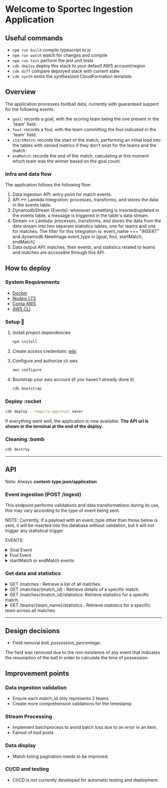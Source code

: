 # Welcome to Sportec Ingestion Application

## **Useful commands**

* `npm run build`   compile typescript to js
* `npm run watch`   watch for changes and compile
* `npm run test`    perform the jest unit tests
* `cdk deploy`      deploy this stack to your default AWS account/region
* `cdk diff`        compare deployed stack with current state
* `cdk synth`       emits the synthesized CloudFormation template

## **Overview**

The application processes football data, currently with guaranteed support for the following events:

* `goal`: records a goal, with the scoring team being the one present in the 'team' field.
* `foul`: records a foul, with the team committing the foul indicated in the 'team' field.
* `startMatch`: records the start of the match, performing an initial load into the tables with zeroed metrics if they don't exist for the teams and the match.
* `endMatch`: records the end of the match, calculating at this moment which team was the winner based on the goal count.


### **Infra and data flow**

The application follows the following flow:

1. Data ingestion API: entry point for match events.
2. API <-> Lambda Integration: processes, transforms, and stores the data in the events table.
3. DynamodbStream (Events): whenever something is inserted/updated in the events table, a message is triggered in the table's data stream.
4. Stream <-> Lambda: processes, transforms, and stores the data from the data stream into two separate statistics tables, one for teams and one for matches. The filter for this integration is: event_name === "INSERT" and dynamodb.NewImage.event_type in [goal, foul, startMatch, endMatch]
5. Data output API: matches, their events, and statistics related to teams and matches are accessible through this API.


## **How to deploy**

### System Requirements

* [Docker](https://docs.docker.com/engine/install/)
* [Nodejs LTS](https://nodejs.org/en)
* [Conta AWS](https://aws.amazon.com/)
* [AWS CLI](https://docs.aws.amazon.com/cli/latest/userguide/getting-started-install.html)

### Setup :hammer:

1. Install project dependencies

    ```bash
    npm install
    ```

2. Create access credentials: [wiki](https://docs.aws.amazon.com/powershell/latest/userguide/pstools-appendix-sign-up.html)

3. Configure and authorize cli aws

    ```bash
    aws configure
    ```

4. Bootstrap your aws account (if you haven't already done it)

    ```bash
    cdk bootstrap
    ```

### Deploy :rocket

```bash
cdk deploy --require-approval never
```

If everything went well, the application is now available.
**The API url is shown in the terminal at the end of the deploy.**

### Cleaning :bomb

```bash
cdk destroy
```

---

## **API**

Note: Always **content-type json/application**

### Event ingestion (POST /ingest)

This endpoint performs validations and data transformations during its use, this may vary according to the type of event being sent.

NOTE:
Currently, if a payload with an event_type other than those below is sent, it will be inserted into the database without validation, but it will not trigger any statistical trigger.

EVENTS:

<details>
<summary>Goal Event</summary>

* Model

```js
    {
        match_id: string,
        timestamp: string,
        team: string,
        opponent: string,
        event_type: "foul",
        event_details: {
            player: string,
            minute: number,
            video_url: string
        }
    }
```

* **Validations**
  * All fields are required
  * Extra fields are forbiden
  * event_details:
    * minute must be int and positive
    * video_url must be an url

* Example

```json
{
    "match_id": "12345",
    "timestamp": "2023-06-22T19:45:30Z",
    "team": "FC Barcelona",
    "opponent": "Real Madrid",
    "event_type": "foul",
    "event_details": {
        "player": "Lionel Messi",
        "minute": 30,
        "video_url": "https://example.com/goal_video.mp4"
    }
}
```

</details>

<details>
<summary>Foul Event</summary>

* Model

```js
    {
        match_id: string,
        timestamp: string,
        team: string,
        opponent: string,
        event_type: "foul",
        event_details: {
            player: string,
            minute: number,
            video_url: string
        }
    }
```

* **Validations**
  * All fields are required
  * Extra fields are forbiden
  * event_details:
    * minute must be int and positive
    * video_url must be an url

* Example

```json
{
    "match_id": "12345",
    "timestamp": "2023-06-22T19:45:30Z",
    "team": "FC Barcelona",
    "opponent": "Real Madrid",
    "event_type": "foul",
    "event_details": {
        "player": "Lionel Messi",
        "minute": 30,
        "video_url": "https://example.com/goal_video.mp4"
    }
}
```

</details>

<details>
<summary>startMatch or endMatch events</summary>

* Model

```js
    {
        match_id: string,
        timestamp: string,
        team: string,
        opponent: string,
        event_type: "startMatch" | "endMatch",
        event_details: null
    }
```

* **Validations**
  * All fields are required
  * Extra fields are forbiden
  * event_details are override to null always

* Example

```json
{
    "match_id": "12345",
    "timestamp": "2023-06-22T19:45:30Z",
    "team": "FC Barcelona",
    "opponent": "Real Madrid",
    "event_type": "startMatch",
    "event_details": null
}
```

</details>

### Get data and statistics

<details>
<summary>GET /matches : Retrieve a list of all matches.</summary>

* Model

```js
    {
        status: "success",
        matches: [
            {
                match_id: string,
                team: string,
                opponent: string,
                date: string
            }
        ]
    }
```

* Example

```json
    {
        "status": "success",
        "matches": [
            {
                "match_id": "12345",
                "team": "FC Barcelona",
                "opponent": "Real Madrid",
                "date": "2023-06-22T19:00:00Z"
            }
        ]
    }
```

</details>

<details>
<summary>GET /matches/{match_id} : Retrieve details of a specific match.</summary>

* Model

```js
{
    status: "success",
    match: {
        match_id: string,
        team: string,
        opponent: string,
        date: string,
        events: any[]
    }
}
```

* Example

```json
{
    "status": "success",
    "match": {
        "match_id": "12345",
        "team": "FC Barcelona",
        "opponent": "Real Madrid",
        "date": "2023-06-22T19:00:00Z",
        "events": [
            {
                "event_type": "endMatch",
                "timestamp": "2023-06-22T19:50:00Z",
            },
            {
                "event_type": "goal",
                "timestamp": "2023-06-22T19:45:30Z",
                "player": "Lionel Messi",
                "goal_type": "penalty",
                "minute": 30,
                "video_url": "https://example.com/goal_video.mp4"
            },
            {
                "event_type": "foul",
                "timestamp": "2023-06-22T19:42:00Z",
                "player": "Sergio Ramos",
                "minute": 32
            },
            {
                "event_type": "startMatch",
                "timestamp": "2023-06-22T18:00:00Z",
            }
        ]
    }
}
```

</details>

<details>
<summary>GET /matches/{match_id}/statistics: Retrieve statistics for a specific match.</summary>

* Model

```js
{
    status: "success",
    match_id: string,
    statistics: {
        team: string,
        opponent: string,
        total_goals: number,
        total_fouls: number,
    }
}
```

* Example

```json
{
    "status": "success",
    "match_id": "12345",
    "statistics": {
        "team": "FC Barcelona",
        "opponent": "Real Madrid",
        "total_goals": 3,
        "total_fouls": 2,
    }
}
```

</details>

<details>
<summary> GET /teams/{team_name}/statistics : Retrieve statistics for a specific team across all matches.</summary>

* Model

```js
{
    status: "success",
    team: string,
    statistics: {
        total_matches: number,
        total_wins: number,
        total_draws: number,
        total_losses: number,
        total_goals_scored: number,
        total_goals_conceded: number,
    }
}
```

* Example

```json
{
    "status": "success",
    "team": "FC Barcelona",
    "statistics": {
        "total_matches": 38,
        "total_wins": 28,
        "total_draws": 6,
        "total_losses": 4,
        "total_goals_scored": 89,
        "total_goals_conceded": 36
    }
}
```

</details>

---

## Design decisions

* Field removal *ball_possession_percentage*:  

The field was removed due to the non-existence of any event that indicates the resumption of the ball in order to calculate the time of possession.

## Improvement points

### Data ingestion validation

* Ensure each match_id only represents 2 teams
* Create more comprehensive validations for the timestamp

### Stream Processing

* Implement batchprocess to avoid batch loss due to an error in an item.
* Fanout of bad posts

### Data display

* Match listing pagination needs to be improved.

### CI/CD and testing

* CI/CD is not currently developed for automatic testing and deployment.
